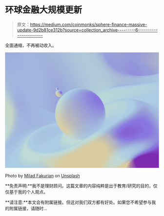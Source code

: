 # 环球金融大规模更新

> 原文：<https://medium.com/coinmonks/sphere-finance-massive-update-9d2b81ce312b?source=collection_archive---------6----------------------->

全面通缩，不再被动收入。

![](img/a4148e0bd32a0e09751036c586c32913.png)

Photo by [Milad Fakurian](https://unsplash.com/@fakurian?utm_source=medium&utm_medium=referral) on [Unsplash](https://unsplash.com?utm_source=medium&utm_medium=referral)

**免责声明:**我不是理财顾问。这篇文章的内容纯粹是出于教育/研究的目的，仅仅基于我的个人观点。

**请注意:**本文会有附属链接。但这对我们双方都有好处。如果您不希望参与我的附属链接，请随时…
